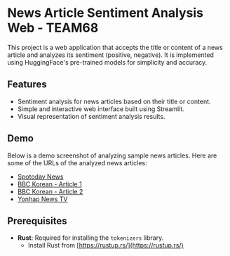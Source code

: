 # News Article Sentiment Analysis Web - TEAM68

This project is a web application that accepts the title or content of a news article and analyzes its sentiment (positive, negative). It is implemented using HuggingFace's pre-trained models for simplicity and accuracy.

## Features
- Sentiment analysis for news articles based on their title or content.
- Simple and interactive web interface built using Streamlit.
- Visual representation of sentiment analysis results.

## Demo
Below is a demo screenshot of analyzing sample news articles. Here are some of the URLs of the analyzed news articles:
- [Spotoday News](https://www.spotoday.kr/news/articleView.html?idxno=18655)
- [BBC Korean - Article 1](https://www.bbc.com/korean/articles/cq5kp9ze7lxo)
- [BBC Korean - Article 2](https://www.bbc.com/korean/articles/cvgejke5z5lo)
- [Yonhap News TV](https://www.yonhapnewstv.co.kr/news/MYH20241206016500640?input=1825m)


## Prerequisites
- **Rust**: Required for installing the `tokenizers` library.
  - Install Rust from [https://rustup.rs/](https://rustup.rs/)

